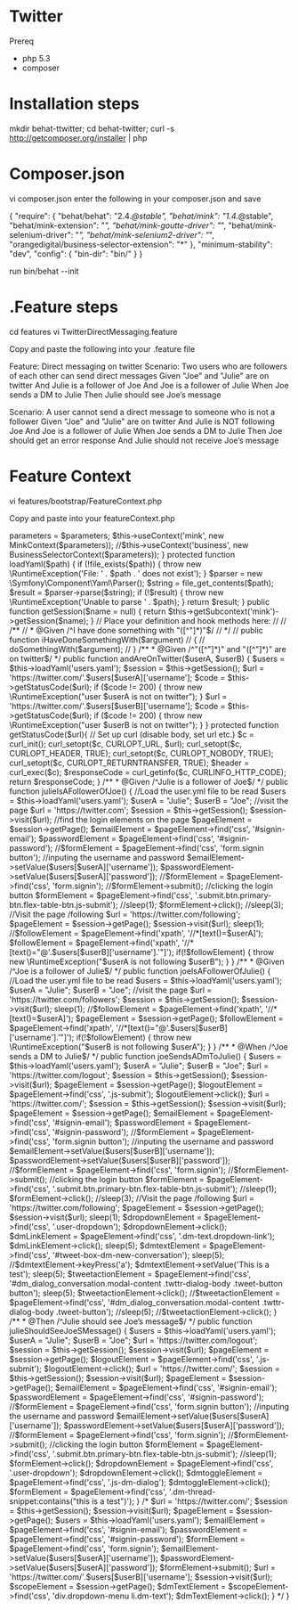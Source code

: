 Twitter
=======

Prereq
- php 5.3
- composer

Installation steps
=================

mkdir behat-ttwitter; 
cd behat-twitter;
curl -s http://getcomposer.org/installer | php

Composer.json
=================
vi composer.json
enter the following in your composer.json and save

{
    "require": {
        "behat/behat": "2.4.*@stable",
        "behat/mink": "1.4.*@stable",
        "behat/mink-extension": "*",
        "behat/mink-goutte-driver": "*",
        "behat/mink-selenium-driver": "*",
        "behat/mink-selenium2-driver": "*",
        "orangedigital/business-selector-extension": "*"
    },
    "minimum-stability": "dev",
    "config": {
        "bin-dir": "bin/"
    }
}

run bin/behat --init

.Feature steps
====================

cd features
vi TwitterDirectMessaging.feature

Copy and paste the following into your .feature file

Feature: Direct messaging on twitter
  Scenario: Two users who are followers of each other can send direct messages
    Given "Joe" and "Julie" are on twitter
    And Julie is a follower of Joe
    And Joe is a follower of Julie
    When Joe sends a DM to Julie
    Then Julie should see Joe’s message

  Scenario: A user cannot send a direct message to someone who is not a follower
    Given "Joe" and "Julie" are on twitter
    And Julie is NOT following Joe
    And Joe is a follower of Julie
    When Joe sends a DM to Julie
    Then Joe should get an error response
    And Julie should not receive Joe’s message

Feature Context
=====================
vi features/bootstrap/FeatureContext.php

Copy and paste into your featureContext.php

<?php

use Behat\Behat\Context\ClosuredContextInterface,
    Behat\Behat\Context\TranslatedContextInterface,
    Behat\Behat\Context\BehatContext,
    Behat\Behat\Exception\PendingException;
use Behat\Gherkin\Node\PyStringNode,
    Behat\Gherkin\Node\TableNode;

use Behat\MinkExtension\Context\MinkContext;
use Behat\MinkExtension\Context\RawMinkContext;

use Selenium\Client as SeleniumClient;

use OrangeDigital\BusinessSelectorExtension\Context\BusinessSelectorContext;

//
// Require 3rd-party libraries here:
//
require_once 'PHPUnit/Autoload.php';
require_once 'PHPUnit/Framework/Assert/Functions.php';
//

/**
 * Features context.
 */
class FeatureContext extends BehatContext
{
 
    public $output;
    public $parameters;
 
    public function __construct(array $parameters)
    {
        $this->parameters = $parameters;
        $this->useContext('mink', new MinkContext($parameters));
        //$this->useContext('business', new BusinessSelectorContext($parameters));
    }
    
    protected function loadYaml($path) {
        if (!file_exists($path)) {
            throw new \RuntimeException('File: ' . $path . ' does not exist');
        }

        $parser = new \Symfony\Component\Yaml\Parser();

        $string = file_get_contents($path);

        $result = $parser->parse($string);

        if (!$result) {
            throw new \RuntimeException('Unable to parse ' . $path);
        }

        return $result;
    }


    public function getSession($name = null)
    {
      return $this->getSubcontext('mink')->getSession($name);
    } 


// Place your definition and hook methods here:
//
//    /**
//     * @Given /^I have done something with "([^"]*)"$/
//     */
//    public function iHaveDoneSomethingWith($argument)
//    {
//        doSomethingWith($argument);
//    }
 
/**
     * @Given /^"([^"]*)" and "([^"]*)" are on twitter$/
     */
    public function andAreOnTwitter($userA, $userB)
    
    {
        $users = $this->loadYaml('users.yaml');
        $session = $this->getSession();

        $url = 'https://twitter.com/'.$users[$userA]['username'];
        $code = $this->getStatusCode($url);
        if ($code != 200) {
         throw new \RuntimeException("user $userA is not on twitter");
        }

        $url = 'https://twitter.com/'.$users[$userB]['username'];
        $code = $this->getStatusCode($url);
        if ($code != 200) {
         throw new \RuntimeException("user $userB is not on twitter");
        }
    }

    protected function getStatusCode($url){
     // Set up curl (disable body, set url etc.)
        $c = curl_init();
        curl_setopt($c, CURLOPT_URL, $url);
        curl_setopt($c, CURLOPT_HEADER, TRUE);
        curl_setopt($c, CURLOPT_NOBODY, TRUE);
        curl_setopt($c, CURLOPT_RETURNTRANSFER, TRUE);
        $header = curl_exec($c);
        $responseCode = curl_getinfo($c, CURLINFO_HTTP_CODE);
        return $responseCode;
    }

/**
* @Given /^Julie is a follower of Joe$/
     */
public function julieIsAFollowerOfJoe()
{
	//Load the user.yml file to be read
        $users = $this->loadYaml('users.yaml');
        $userA = "Julie";
        $userB = "Joe";
	//visit the page
        $url = 'https://twitter.com';
        $session = $this->getSession();
        $session->visit($url);

	//find the login elements on the page
        $pageElement = $session->getPage();
        $emailElement = $pageElement->find('css', '#signin-email');
        $passwordElement = $pageElement->find('css', '#signin-password');
        //$formElement = $pageElement->find('css', 'form.signin button');
	
	//inputing the username and password
        $emailElement->setValue($users[$userA]['username']);
        $passwordElement->setValue($users[$userA]['password']);
        //$formElement = $pageElement->find('css', 'form.signin');
        //$formElement->submit();
	
	//clicking the login button
	    $formElement = $pageElement->find('css', '.submit.btn.primary-btn.flex-table-btn.js-submit');
        //sleep(1);
        $formElement->click();
        //sleep(3);

	//Visit the page /following
        $url = 'https://twitter.com/following';
        $pageElement = $session->getPage();
        $session->visit($url);
        sleep(1);
        //$followElement = $pageElement->find('xpath', '//*[text()=$userA]');
        $followElement = $pageElement->find('xpath', '//*[text()="@'.$users[$userB]['username'].'"]');
        if(!$followElement)
        {
            throw new \RuntimeException("$userA is not following $userB");
        }
    }
   /**
     * @Given /^Joe is a follower of Julie$/
     */
    public function joeIsAFollowerOfJulie()
    {
    //Load the user.yml file to be read
        $users = $this->loadYaml('users.yaml');
        $userA = "Julie";
        $userB = "Joe";
        
    //visit the page
        $url = 'https://twitter.com/followers';
        $session = $this->getSession();
        $session->visit($url);

        sleep(1);
        //$followElement = $pageElement->find('xpath', '//*[text()=$userA]');
        $pageElement = $session->getPage();
        $followElement = $pageElement->find('xpath', '//*[text()="@'.$users[$userB]['username'].'"]');
        if(!$followElement)
        {
            throw new \RuntimeException("$userB is not following $userA");
        }
    }

    /**
     * @When /^Joe sends a DM to Julie$/
     */
    public function joeSendsADmToJulie()
    {

        $users = $this->loadYaml('users.yaml');
        $userA = "Julie";
        $userB = "Joe";

        $url = 'https://twitter.com/logout';
        $session = $this->getSession();
        $session->visit($url);

        $pageElement = $session->getPage();
        $logoutElement = $pageElement->find('css', '.js-submit');
        $logoutElement->click();

        $url = 'https://twitter.com/';
        $session = $this->getSession();
        $session->visit($url);

        $pageElement = $session->getPage();
        $emailElement = $pageElement->find('css', '#signin-email');
        $passwordElement = $pageElement->find('css', '#signin-password');
        //$formElement = $pageElement->find('css', 'form.signin button');
    
    //inputing the username and password
        $emailElement->setValue($users[$userB]['username']);
        $passwordElement->setValue($users[$userB]['password']);
        //$formElement = $pageElement->find('css', 'form.signin');
        //$formElement->submit();
    
    //clicking the login button
        $formElement = $pageElement->find('css', '.submit.btn.primary-btn.flex-table-btn.js-submit');
        //sleep(1);
        $formElement->click();
        //sleep(3);

        //Visit the page /following
        $url = 'https://twitter.com/following';
        $pageElement = $session->getPage();
        $session->visit($url);
        sleep(1);
        $dropdownElement = $pageElement->find('css', '.user-dropdown');
        $dropdownElement->click();
        $dmLinkElement = $pageElement->find('css', '.dm-text.dropdown-link');
        $dmLinkElement->click();
        sleep(5);
        $dmtextElement = $pageElement->find('css', '#tweet-box-dm-new-conversation');
        sleep(5);
        //$dmtextElement->keyPress('a');
        $dmtextElement->setValue('This is a test');
        sleep(5);
        $tweetactionElement = $pageElement->find('css', '#dm_dialog_conversation.modal-content .twttr-dialog-body .tweet-button button');
        sleep(5);
        $tweetactionElement->click();



        //$tweetactionElement = $pageElement->find('css', '#dm_dialog_conversation.modal-content .twttr-dialog-body .tweet-button');
        //sleep(5);
        //$tweetactionElement->click();

    }

    /**
     * @Then /^Julie should see Joe’s message$/
     */
    public function julieShouldSeeJoeSMessage()
    {
        $users = $this->loadYaml('users.yaml');
        $userA = "Julie";
        $userB = "Joe";

        $url = 'https://twitter.com/logout';
        $session = $this->getSession();
        $session->visit($url);

        $pageElement = $session->getPage();
        $logoutElement = $pageElement->find('css', '.js-submit');
        $logoutElement->click();

        $url = 'https://twitter.com/';
        $session = $this->getSession();
        $session->visit($url);

        $pageElement = $session->getPage();
        $emailElement = $pageElement->find('css', '#signin-email');
        $passwordElement = $pageElement->find('css', '#signin-password');
        //$formElement = $pageElement->find('css', 'form.signin button');
    
    //inputing the username and password
        $emailElement->setValue($users[$userA]['username']);
        $passwordElement->setValue($users[$userA]['password']);
        //$formElement = $pageElement->find('css', 'form.signin');
        //$formElement->submit();
    
    //clicking the login button
        $formElement = $pageElement->find('css', '.submit.btn.primary-btn.flex-table-btn.js-submit');
        //sleep(1);
        $formElement->click();

        $dropdownElement = $pageElement->find('css', '.user-dropdown');
        $dropdownElement->click();
        $dmtoggleElement = $pageElement->find('css', '.js-dm-dialog');
        $dmtoggleElement->click();
        $formElement = $pageElement->find('css', '.dm-thread-snippet:contains("this is a test")');

}



/*
        $url = 'https://twitter.com/';
        $session = $this->getSession();
        $session->visit($url);
        $pageElement = $session->getPage();
        
        $users = $this->loadYaml('users.yaml');
        
        $emailElement = $pageElement->find('css', '#signin-email');
        $passwordElement = $pageElement->find('css', '#signin-password');
        $formElement = $pageElement->find('css', 'form.signin');

        $emailElement->setValue($users[$userA]['username']);
        $passwordElement->setValue($users[$userA]['password']);
        $formElement->submit();

        $url = 'https://twitter.com/'.$users[$userB]['username'];
        $session->visit($url);
        $scopeElement = $session->getPage();
        $dmTextElement = $scopeElement->find('css', 'div.dropdown-menu li.dm-text');
        $dmTextElement->click();
    }
*/
}

